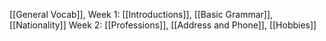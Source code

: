 [[General Vocab]], 
Week 1: [[Introductions]], [[Basic Grammar]], [[Nationality]]
Week 2: [[Professions]], [[Address and Phone]], [[Hobbies]]